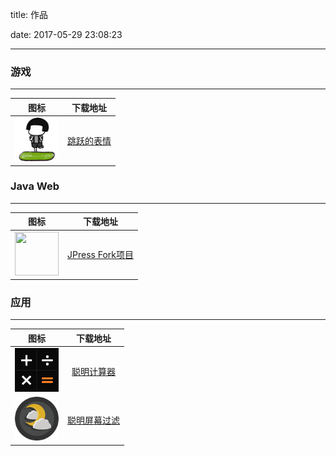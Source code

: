 ﻿title: 作品

date: 2017-05-29 23:08:23

---

### 游戏
***
| 图标| 下载地址|
| ------------- |:-------------:|
| <img src="https://raw.githubusercontent.com/FangWW/makedown_demo/master/img/face_jump.png" width=70 height=70/>    | [跳跃的表情](http://www.coolapk.com/game/com.w.jump) |


### Java Web
***
|图标 | 下载地址|
| ------------- |:-------------:|
| <img src="https://github.com/FangWW/jpress-project/blob/master/jpress/jpress-web-template-ui3/src/main/webapp/templates/ui3/images/coming-soon3.png?raw=true" width=70 height=70/>    | [JPress Fork项目](https://github.com/FangWW/jpress-project) |


### 应用
***
|图标| 下载地址|
| ------------- |:-------------:|
| <img src="https://raw.githubusercontent.com/FangWW/makedown_demo/master/img/calculator.png" width=70 height=70/>   | [聪明计算器](http://www.coolapk.com/game/com.w.cal) |
| <img src="https://raw.githubusercontent.com/FangWW/makedown_demo/master/img/screenFilter.png" width=70 height=70/>  | [ 聪明屏幕过滤](http://www.coolapk.com/game/com.w.screen_f) |
